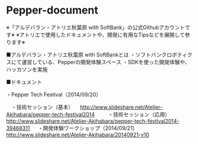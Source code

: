 Pepper-document
===============

※「アルデバラン・アトリエ秋葉原 with SoftBank」の公式Githubアカウントです※
※アトリエで使用したドキュメントや、開発に有用なTipsなどを展開して参ります※

■アルデバラン・アトリエ秋葉原 with SoftBankとは
・ソフトバンクロボティクスにて運営している、Pepperの開発体験スペース
・SDKを使った開発体験や、ハッカソンを実施

■ドキュメント

・Pepper Tech Festival（2014/09/20）

　・技術セッション（基本）
　http://www.slideshare.net/Atelier-Akihabara/pepper-tech-festival2014
　
　・技術セッション（応用）
　http://www.slideshare.net/Atelier-Akihabara/pepper-tech-festival2014-39468311
　
・開発体験ワークショップ（2014/09/21）
  http://www.slideshare.net/Atelier-Akihabara/20140921-v10
  
